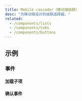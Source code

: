 ```yaml
---
title: Mobile cascader（移动端级联）
desc: "为移动端设计的级联选择器。"
related:
  - /components/lists
  - /components/tabs
  - /components/buttons
---
```


## 示例

### 事件

#### 加载子项

<masa-example file="Examples.mobile_cascader.LoadChildren"></masa-example>

#### 确认事件

<masa-example file="Examples.mobile_cascader.OnConfirm"></masa-example>
